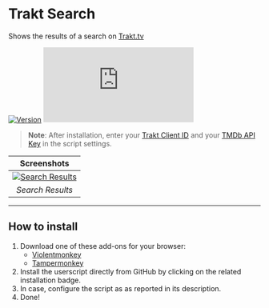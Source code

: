 # Trakt Search

Shows the results of a search on [Trakt.tv](https://trakt.tv/)

[![Version](https://img.shields.io/endpoint?url=https://runkit.io/ifelix18/userscript-version/branches/master/iFelix18/Trakt-Userscripts/master/userscripts/meta/trakt-search.meta.js&style=flat-square)](#trakt-search)
[![Size](https://img.shields.io/github/size/iFelix18/Trakt-Userscripts/userscripts/trakt-search.user.js?style=flat-square)](#trakt-search)

>**Note**: After installation, enter your [Trakt Client ID](https://trakt.tv/oauth/applications/new) and your [TMDb API Key](https://developers.themoviedb.org/3/) in the script settings.

|                                     Screenshots                                      |
| :----------------------------------------------------------------------------------: |
| [![Search Results](https://i.imgur.com/l8nuTwO.png "Search Results")](#trakt-search) |
|                                   *Search Results*                                   |

---

## How to install

1. Download one of these add-ons for your browser:
    * [Violentmonkey](https://violentmonkey.github.io/)
    * [Tampermonkey](https://www.tampermonkey.net/)
2. Install the userscript directly from GitHub by clicking on the related installation badge.
3. In case, configure the script as as reported in its description.
4. Done!
